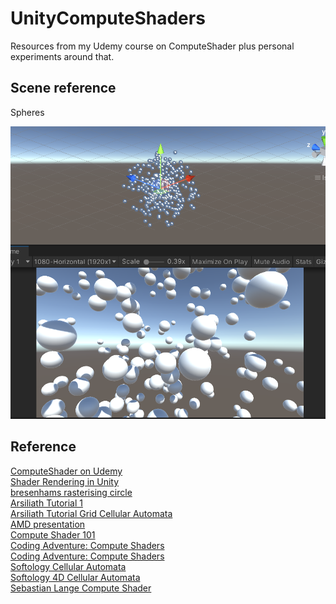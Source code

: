 # UnityComputeShaders

Resources from my Udemy course on ComputeShader plus personal experiments around that.

## Scene reference

Spheres

![Spheres](./images/Spheres.png)

## Reference

[ComputeShader on Udemy](https://www.udemy.com/course/compute-shaders/)  
[Shader Rendering in Unity](https://www.udemy.com/course/unity-shader-development/)  
[bresenhams rasterising circle](https://www.geeksforgeeks.org/bresenhams-circle-drawing-algorithm/)  
[Arsiliath Tutorial 1](https://www.youtube.com/watch?v=V-yqiLyU27U)  
[Arsiliath Tutorial Grid Cellular Automata](https://www.youtube.com/watch?v=9ZvApdR6m-c)  
[AMD presentation](https://www.youtube.com/watch?v=0DLOJPSxJEg)  
[Compute Shader 101](https://www.youtube.com/watch?v=DZRn_jNZjbw)  
[Coding Adventure: Compute Shaders](https://www.youtube.com/watch?v=9RHGLZLUuwc)  
[Coding Adventure: Compute Shaders](https://github.com/SebLague/Hydraulic-Erosion)  
[Softology Cellular Automata](https://softologyblog.wordpress.com/2021/02/14/even-more-explorations-with-multiple-neighborhoods-cellular-automata/)  
[Softology 4D Cellular Automata](https://softologyblog.wordpress.com/2017/12/15/4d-cellular-automata/)  
[Sebastian Lange Compute Shader](https://github.com/SebLague/Hydraulic-Erosion)  
